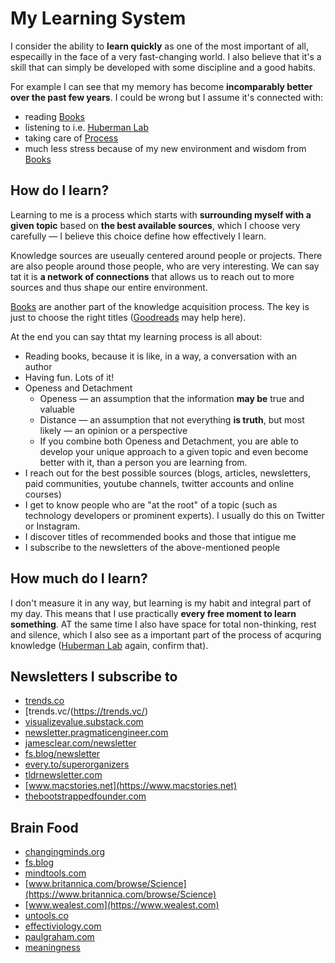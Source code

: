 # My Learning System

I consider the ability to **learn quickly** as one of the most important of all, especailly in the face of a very fast-changing world. I also believe that it's a skill that can simply be developed with some discipline and a good habits.

For example I can see that my memory has become **incomparably better over the past few years**. I could be wrong but I assume it's connected with:

- reading [Books](../Books/Books.md)
- listening to i.e. [Huberman Lab](../Learning/Huberman%20Lab.md)
- taking care of [Process](Process.md)
- much less stress because of my new environment and wisdom from [Books](../Books/Books.md)

## How do I learn? 

Learning to me is a process which starts with **surrounding myself with a given topic** based on **the best available sources**, which I choose very carefully — I believe this choice define how effectively I learn.

Knowledge sources are useually centered around people or projects. There are also people around those people, who are very interesting. We can say tat it is **a network of connections** that allows us to reach out to more sources and thus shape our entire environment.

[Books](../Books/Books.md) are another part of the knowledge acquisition process. The key is just to choose the right titles ([Goodreads](https://www.goodreads.com/) may help here).

At the end you can say thtat my learning process is all about:
- Reading books, because it is like, in a way, a conversation with an author
- Having fun. Lots of it!
- Openess and Detachment
	- Openess — an assumption that the information **may be** true and valuable
	- Distance — an assumption that not everything **is truth**, but most likely — an opinion or a perspective
	- If you combine both Openess and Detachment, you are able to develop your unique approach to a given topic and even become better with it, than a person you are learning from.
- I reach out for the best possible sources (blogs, articles, newsletters, paid communities, youtube channels, twitter accounts and online courses)
- I get to know people who are "at the root" of a topic (such as technology developers or prominent experts). I usually do this on Twitter or Instagram.
- I discover titles of recommended books and those that intigue me
- I subscribe to the newsletters of the above-mentioned people

## How much do I learn?

I don't measure it in any way, but learning is my habit and integral part of my day. This means that I use practically **every free moment to learn something**. AT the same time I also have space for total non-thinking, rest and silence, which I also see as a important part of the process of acquring knowledge ([Huberman Lab](../Learning/Huberman%20Lab.md) again, confirm that).

## Newsletters I subscribe to

- [trends.co](https://trends.co)
- [trends.vc/(https://trends.vc/)
- [visualizevalue.substack.com](https://visualizevalue.substack.com)
- [newsletter.pragmaticengineer.com](https://newsletter.pragmaticengineer.com)
- [jamesclear.com/newsletter](https://jamesclear.com/newsletter)
- [fs.blog/newsletter](https://fs.blog/newsletter)
- [every.to/superorganizers](https://every.to/superorganizers)
- [tldrnewsletter.com](https://tldrnewsletter.com)
- [www.macstories.net](https://www.macstories.net)
- [thebootstrappedfounder.com](https://thebootstrappedfounder.com)

## Brain Food

- [changingminds.org](https://changingminds.org)
- [fs.blog](https://fs.blog)
- [mindtools.com](https://mindtools.com)
- [www.britannica.com/browse/Science](https://www.britannica.com/browse/Science)
- [www.wealest.com](https://www.wealest.com)
- [untools.co](https://untools.co)
- [effectiviology.com](https://effectiviology.com)
- [paulgraham.com](http://www.paulgraham.com)
- [meaningness](https://meaningness.com/)
